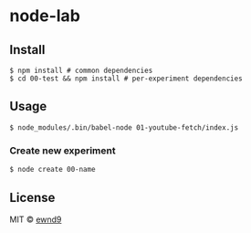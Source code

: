 # node-lab

## Install

```
$ npm install # common dependencies
$ cd 00-test && npm install # per-experiment dependencies
```

## Usage

```
$ node_modules/.bin/babel-node 01-youtube-fetch/index.js
```

### Create new experiment

```
$ node create 00-name
```

## License

MIT © [ewnd9](http://ewnd9.com)
